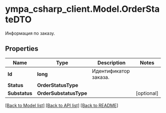 # ympa_csharp_client.Model.OrderStateDTO
Информация по заказу.

## Properties

Name | Type | Description | Notes
------------ | ------------- | ------------- | -------------
**Id** | **long** | Идентификатор заказа. | 
**Status** | **OrderStatusType** |  | 
**Substatus** | **OrderSubstatusType** |  | [optional] 

[[Back to Model list]](../README.md#documentation-for-models) [[Back to API list]](../README.md#documentation-for-api-endpoints) [[Back to README]](../README.md)

